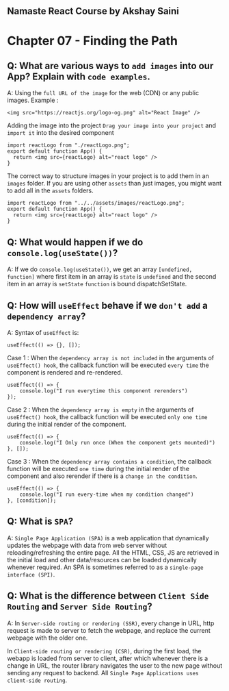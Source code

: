 ## Namaste React Course by Akshay Saini
# Chapter 07 - Finding the Path


## Q: What are various ways to `add images` into our App? Explain with `code examples`.
A: Using the `full URL of the image` for the web (CDN) or any public images.
Example : 
```
<img src="https://reactjs.org/logo-og.png" alt="React Image" />
```
Adding the image into the project 
`Drag your image into your project` and `import it` into the desired component
```
import reactLogo from "./reactLogo.png";
export default function App() {
  return <img src={reactLogo} alt="react logo" />
}
```
The correct way to structure images in your project is to add them in an `images` folder. If you are using other `assets` than just images, you might want to add all in the `assets` folders. 
```
import reactLogo from "../../assets/images/reactLogo.png";
export default function App() {
  return <img src={reactLogo} alt="react logo" />
}
```


## Q: What would happen if we do `console.log(useState())`?
A: If we do `console.log(useState())`, we get an array `[undefined, function]`  where first item in an array is `state` is `undefined` and the second item in an array is `setState` `function` is bound dispatchSetState.


## Q: How will `useEffect` behave if we `don't add` a `dependency array`?
A: Syntax of `useEffect` is:
```
useEffect(() => {}, []);
```
Case 1 : When the `dependency array is not included` in the arguments of `useEffect() hook`, the callback function will be executed `every time` the component is rendered and re-rendered.
```
useEffect(() => {
	console.log("I run everytime this component rerenders")
});
```
Case 2 : When the `dependency array is empty` in the arguments of `useEffect() hook`, the callback function will be executed `only one time` during the initial render of the component.
```
useEffect(() => {
	console.log("I Only run once (When the component gets mounted)")
}, []);
```
Case 3 :  When the `dependency array contains a condition`,  the callback function will be executed  `one time` during the initial render of the component and also rerender if there is a `change in the condition`.
```
useEffect(() => {
	console.log("I run every-time when my condition changed")
}, [condition]);
```


## Q: What is `SPA`?
A: `Single Page Application (SPA)` is a web application that dynamically updates the webpage with data from web server without reloading/refreshing the entire page. All the HTML, CSS, JS are retrieved in the initial load and other data/resources can be loaded dynamically whenever required. An SPA is sometimes referred to as a `single-page interface (SPI)`.


## Q: What is the difference between `Client Side Routing` and `Server Side Routing`?
A: In `Server-side routing or rendering (SSR)`, every change in URL, http request is made to server to fetch the webpage, and replace the current webpage with the older one. 

In `Client-side routing or rendering (CSR)`, during the first load, the webapp is loaded from server to client, after which whenever there is a change in URL, the router library navigates the user to the new page without sending any request to backend. All `Single Page Applications uses client-side routing`. 
